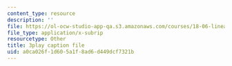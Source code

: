 ```yaml
---
content_type: resource
description: ''
file: https://ol-ocw-studio-app-qa.s3.amazonaws.com/courses/18-06-linear-algebra-spring-2010/a0ca026f1d605a1f8ad6d449dcf7321b_TX_vooSnhm8.vtt
file_type: application/x-subrip
resourcetype: Other
title: 3play caption file
uid: a0ca026f-1d60-5a1f-8ad6-d449dcf7321b
---
```

